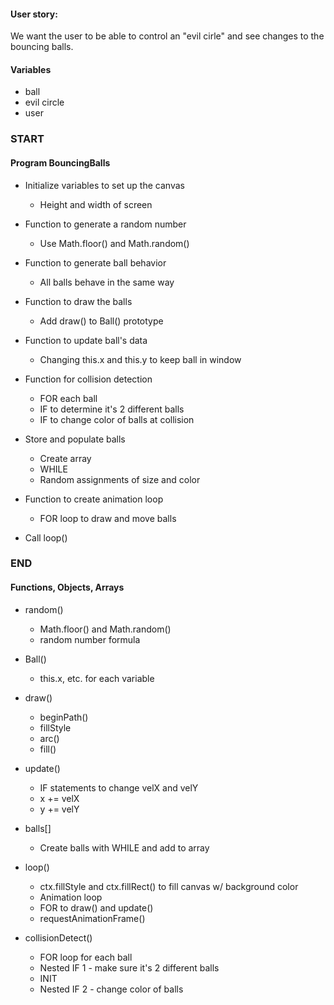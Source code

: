 #### User story: 
We want the user to be able to control an "evil cirle" and see changes to the bouncing balls.

#### Variables
 * ball
 * evil circle
 * user

### START 
#### Program BouncingBalls

 * Initialize variables to set up the canvas
   * Height and width of screen

 * Function to generate a random number
   * Use Math.floor() and Math.random()

 * Function to generate ball behavior
   * All balls behave in the same way
 
 * Function to draw the balls
   * Add draw() to Ball() prototype

 * Function to update ball's data
   * Changing this.x and this.y to keep ball in window

 * Function for collision detection
   * FOR each ball
   * IF to determine it's 2 different balls
   * IF to change color of balls at collision

 * Store and populate balls
   * Create array
   * WHILE
   * Random assignments of size and color

 * Function to create animation loop
   * FOR loop to draw and move balls

 * Call loop()

### END

#### Functions, Objects, Arrays

 * random()
   * Math.floor() and Math.random()
   * random number formula

 * Ball()
   * this.x, etc. for each variable

 * draw()
   * beginPath()
   * fillStyle
   * arc()
   * fill()

 * update()
   * IF statements to change velX and velY
   * x += velX
   * y += velY

 * balls[]
   * Create balls with WHILE and add to array

 * loop()
   * ctx.fillStyle and ctx.fillRect() to fill canvas w/ background color
   * Animation loop
   * FOR to draw() and update()
   * requestAnimationFrame()

 * collisionDetect()
   * FOR loop for each ball
   * Nested IF 1 - make sure it's 2 different balls
   * INIT
   * Nested IF 2 - change color of balls